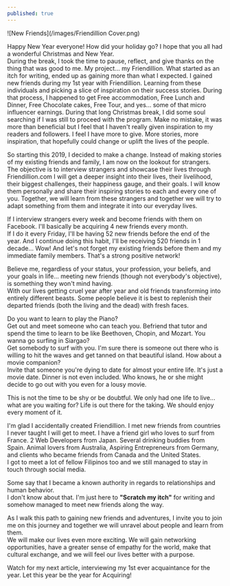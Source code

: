 ```yaml
---
published: true
---
```

![New Friends](/images/Friendillion Cover.png)

Happy New Year everyone! How did your holiday go? I hope that you all had a wonderful Christmas and New Year.   
During the break, I took the time to pause, reflect, and give thanks on the thing that was good to me. My project... my Friendillion.
What started as an itch for writing, ended up as gaining more than what I expected. 
I gained new friends during my 1st year with Friendillion. Learning from these individuals and picking a slice of inspiration on their success stories. 
During that process, I happened to get Free accommodation, Free Lunch and Dinner, Free Chocolate cakes, Free Tour, and yes... some of that micro influencer earnings.
During that long Christmas break, I did some soul searching if I was still to proceed with the program. Make no mistake, it was more than beneficial but I feel that I haven't really given inspiration to my readers and followers.
I feel I have more to give. More stories, more inspiration, that hopefully could change or uplift the lives of the people.

So starting this 2019, I decided to make a change. Instead of making stories of my existing friends and family, I am now on the lookout for strangers.   
The objective is to interview strangers and showcase their lives through Friendillion.com
I will get a deeper insight into their lives, their livelihood, their biggest challenges, their happiness gauge, and their goals. 
I will know them personally and share their inspiring stories to each and every one of you. 
Together, we will learn from these strangers and together we will try to adapt something from them and integrate it into our everyday lives.

If I interview strangers every week and become friends with them on Facebook. I'll basically be acquiring 4 new friends every month.   
If I do it every Friday, I'll be having 52 new friends before the end of the year.
And I continue doing this habit, I'll be receiving 520 friends in 1 decade... Wow!
And let's not forget my existing friends before them and my immediate family members. That's a strong positive network!

Believe me, regardless of your status, your profession, your beliefs, and your goals in life... meeting new friends (though not everybody's objective), is something they won't mind having.   
With our lives getting cruel year after year and old friends transforming into entirely different beasts. Some people believe it is best to replenish their departed friends (both the living and the dead) with fresh faces.  

Do you want to learn to play the Piano?   
Get out and meet someone who can teach you. Befriend that tutor and spend the time to learn to be like Beethoven, Chopin, and Mozart.
You wanna go surfing in Siargao?   
Get somebody to surf with you. I'm sure there is someone out there who is willing to hit the waves and get tanned on that beautiful island.
How about a movie companion?   
Invite that someone you're dying to date for almost your entire life. It's just a movie date. Dinner is not even included. Who knows, he or she might decide to go out with you even for a lousy movie.

This is not the time to be shy or be doubtful. We only had one life to live... what are you waiting for? Life is out there for the taking. We should enjoy every moment of it. 

I'm glad I accidentally created Friendillion. I met new friends from countries I never taught I will get to meet. I have a friend girl who loves to surf from France. 2 Web Developers from Japan. Several drinking buddies from Spain. Animal lovers from Australia,  Aspiring Entrepreneurs from Germany, and clients who became friends from Canada and the United States.   
I got to meet a lot of fellow Filipinos too and we still managed to stay in touch through social media.

Some say that I became a known authority in regards to relationships and human behavior.   
I don't know about that. I'm just here to **"Scratch my itch"** for writing and somehow managed to meet new friends along the way.

As I walk this path to gaining new friends and adventures, I invite you to join me on this journey and together we will unravel about people and learn from them.   
We will make our lives even more exciting. We will gain networking opportunities, have a greater sense of empathy for the world, make that cultural exchange, and we will feel our lives better with a purpose. 

Watch for my next article, interviewing my 1st ever acquaintance for the year. 
Let this year be the year for Acquiring! 




